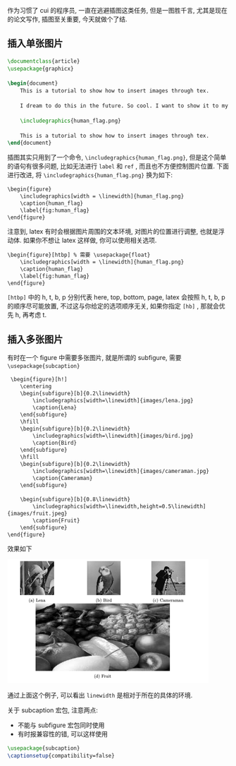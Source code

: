 作为习惯了 cui 的程序员, 一直在逃避插图这类任务, 但是一图胜千言, 尤其是现在的论文写作, 插图至关重要, 今天就做个了结.



## 插入单张图片

```tex
\documentclass{article}
\usepackage{graphicx}

\begin{document}
	This is a tutorial to show how to insert images through tex. 
	
	I dream to do this in the future. So cool. I want to show it to my dream girl. Hahahahaha! I dream to do this in the future. So cool. I want to show it to my dream girl. Hahahahaha!I dream to do this in the future. So cool. I want to show it to my dream girl. Hahahahaha!I dream to do this in the future. So cool. I want to show it to my dream girl. Hahahahaha!I dream to do this in the future. So cool. I want to show it to my dream girl. Hahahahaha!I dream to do this in the future. So cool. I want to show it to my dream girl. Hahahahaha!
	
	\includegraphics{human_flag.png}
	
	This is a tutorial to show how to insert images through tex. 
\end{document}
```

插图其实只用到了一个命令, `\includegraphics{human_flag.png}`, 但是这个简单的语句有很多问题, 比如无法进行 `label` 和 `ref` , 而且也不方便控制图片位置. 下面进行改进, 将 `\includegraphics{human_flag.png}` 换为如下:

```
\begin{figure}
	\includegraphics[width = \linewidth]{human_flag.png}
	\caption{human_flag}
	\label{fig:human_flag}
\end{figure}
```

注意到, latex 有时会根据图片周围的文本环境, 对图片的位置进行调整, 也就是浮动体. 如果你不想让 latex 这样做, 你可以使用相关选项.

```
\begin{figure}[htbp] % 需要 \usepackage{float}
	\includegraphics[width = \linewidth]{human_flag.png}
	\caption{human_flag}
	\label{fig:human_flag}
\end{figure}
```

`[htbp]` 中的 h, t, b, p 分别代表 here, top, bottom, page, latex 会按照 h, t, b, p 的顺序尽可能放置, 不过这与你给定的选项顺序无关, 如果你指定 `[hb]` , 那就会优先 h, 再考虑 t.

## 插入多张图片

有时在一个 figure 中需要多张图片, 就是所谓的 subfigure, 需要 `\usepackage{subcaption}`

```
 \begin{figure}[h!]
	\centering
	\begin{subfigure}[b]{0.2\linewidth}
		\includegraphics[width=\linewidth]{images/lena.jpg}
		\caption{Lena}
	\end{subfigure} 
	\hfill
	\begin{subfigure}[b]{0.2\linewidth}
		\includegraphics[width=\linewidth]{images/bird.jpg}
		\caption{Bird}
	\end{subfigure}
	\hfill
	\begin{subfigure}[b]{0.2\linewidth}
		\includegraphics[width=\linewidth]{images/cameraman.jpg}
		\caption{Cameraman}
	\end{subfigure} 
	
	\begin{subfigure}[b]{0.8\linewidth}
		\includegraphics[width=\linewidth,height=0.5\linewidth]{images/fruit.jpeg}
		\caption{Fruit}
	\end{subfigure} 
\end{figure}
```

效果如下

![](latex插图/result.png)

通过上面这个例子, 可以看出 `linewidth` 是相对于所在的具体的环境.

关于 subcaption 宏包, 注意两点:

- 不能与 subfigure 宏包同时使用
- 有时报兼容性的错, 可以这样使用

```tex 
\usepackage{subcaption}
\captionsetup{compatibility=false}
```
